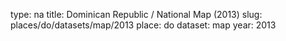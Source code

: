 type: na
title: Dominican Republic / National Map (2013)
slug: places/do/datasets/map/2013
place: do
dataset: map
year: 2013
